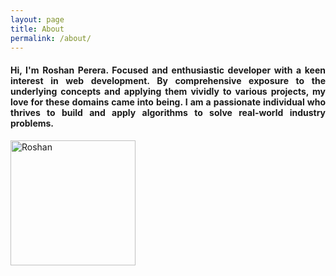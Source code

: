 ```yaml
---
layout: page
title: About
permalink: /about/
---
```


<main class="container">
    <div class="row align-items-md-stretch border rounded-3 text-bg-light">
        <div class="col-md-8" style="text-align: justify;">        
            <h4>Hi, I'm Roshan Perera. Focused and enthusiastic developer with a keen interest in web development. By comprehensive exposure to the underlying concepts and applying them vividly to various projects, my love for these domains came into being. I am a passionate individual who thrives to build and apply algorithms to solve real-world industry problems.</h4>
        </div>
        <div class="col-md-4">
            <div class="h-100 p-5 text-bg-light rounded-3">
                <img class="mx-auto d-block" src="https://avatars.githubusercontent.com/u/68834456?v=4" class="bd-placeholder-img rounded-circle" alt="Roshan" width="200" height="200" role="img">
            </div>
        </div>
    </div>
</main>

<script src="/js/jquery.min.js"></script>
<script src="/js/bootstrap.min.js"></script>
<link rel="stylesheet" type="text/css" href="/css/styles.css"/>
<link rel="stylesheet" type="text/css" href="/css/bootstrap.min.css"/>